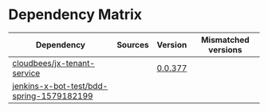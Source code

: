 # Dependency Matrix

Dependency | Sources | Version | Mismatched versions
---------- | ------- | ------- | -------------------
[cloudbees/jx-tenant-service](https://github.com/cloudbees/jx-tenant-service) |  | [0.0.377](https://github.com/cloudbees/jx-tenant-service/releases/tag/v0.0.377) | 
[jenkins-x-bot-test/bdd-spring-1579182199](https://github.com/jenkins-x-bot-test/bdd-spring-1579182199.git) |  | []() | 
